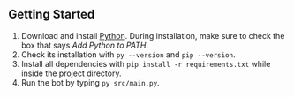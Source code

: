 ## Getting Started

1. Download and install [Python](https://www.python.org/downloads/). During installation, make sure to check the box that says _Add Python to PATH_.
1. Check its installation with `py --version` and `pip --version`.
1. Install all dependencies with `pip install -r requirements.txt` while inside the project directory.
1. Run the bot by typing `py src/main.py`.
